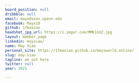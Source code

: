 ```yaml
---
board_position: null
dribbble: null
email: mayx@seas.upenn.edu
facebook: Mayx10
github: 17maxiao
headshot_jpg_url: https://i.imgur.com/MMK1nU2.jpg
layout: member_page
linkedin: mayxiao/
name: May Xiao
personal_site: https://17maxiao.github.io/maysworld.online/
slug: may-xiao
tagline: we out here
twitter: null
year: 2021

---
```


